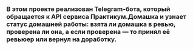 ### В этом проекте реализован Telegram-бота, который обращается к API сервиса Практикум.Домашка и узнает статус домашней работы: взята ли домашка в ревью, проверена ли она, а если проверена — то принял её ревьюер или вернул на доработку.
